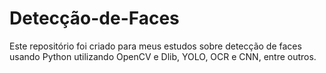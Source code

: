 # Detecção-de-Faces
Este repositório foi criado para meus estudos sobre detecção de faces usando Python utilizando OpenCV e Dlib, YOLO, OCR e CNN, entre outros.
